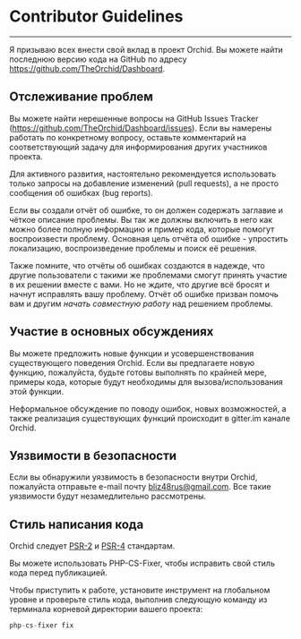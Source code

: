 # Contributor Guidelines
----------

Я призываю всех внести свой вклад в проект Orchid. 
Вы можете найти последнюю версию кода на GitHub по адресу <https://github.com/TheOrchid/Dashboard>.

## Отслеживание проблем

Вы можете найти нерешенные вопросы на GitHub Issues Tracker (https://github.com/TheOrchid/Dashboard/issues). 
Если вы намерены работать по конкретному вопросу, оставьте комментарий на соответствующий задачу для информирования других участников проекта.


Для активного развития, настоятельно рекомендуется использовать только запросы на добавление изменений (pull requests), а не просто сообщения об ошибках (bug reports).

Если вы создали отчёт об ошибке, то он должен содержать заглавие и чёткое описание проблемы.
Вы так же должны включить в него как можно более полную информацию и пример кода, которые помогут воспроизвести проблему.
Основная цель отчёта об ошибке - упростить локализацию, воспроизведение проблемы и поиск её решения.

Также помните, что отчёты об ошибках создаются в надежде, что другие пользователи с такими же проблемами смогут принять участие в их решении вместе с вами.
Но не ждите, что другие всё бросят и начнут исправлять вашу проблему. Отчёт об ошибке призван помочь вам и другим _начать совместную работу_ над решением проблемы.



## Участие в основных обсуждениях

Вы можете предложить новые функции и усовершенствования существующего поведения Orchid.
Если вы предлагаете новую функцию, пожалуйста, будьте готовы выполнять по крайней мере, примеры кода, которые будут необходимы для вызова/использования этой функции.

Неформальное обсуждение по поводу ошибок, новых возможностей, а также реализация существующих функций происходит в gitter.im канале Orchid.


## Уязвимости в безопасности

Если вы обнаружили уязвимость в безопасности внутри Orchid, пожалуйста отправьте e-mail почту bliz48rus@gmail.com. 
Все такие уязвимости будут незамедлительно рассмотрены.




## Стиль написания кода

Orchid следует [PSR-2](https://github.com/php-fig/fig-standards/blob/master/accepted/PSR-2-coding-style-guide-meta.md) и [PSR-4](https://github.com/php-fig/fig-standards/blob/master/accepted/PSR-4-autoloader.md) стандартам.


Вы можете использовать PHP-CS-Fixer, чтобы исправить свой стиль кода перед публикацией.

Чтобы приступить к работе, установите инструмент на глобальном уровне и проверьте стиль кода, выполнив следующую команду из терминала корневой директории вашего проекта:

```php
php-cs-fixer fix
```
